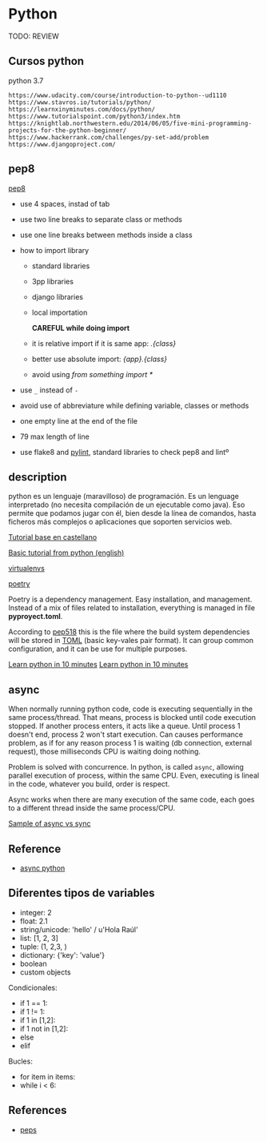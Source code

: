 # Python

TODO: REVIEW

## Cursos python

python 3.7

    https://www.udacity.com/course/introduction-to-python--ud1110
    https://www.stavros.io/tutorials/python/
    https://learnxinyminutes.com/docs/python/
    https://www.tutorialspoint.com/python3/index.htm
    https://knightlab.northwestern.edu/2014/06/05/five-mini-programming-projects-for-the-python-beginner/
    https://www.hackerrank.com/challenges/py-set-add/problem
    https://www.djangoproject.com/

## pep8

[pep8](https://www.python.org/dev/peps/pep-0008/)

- use 4 spaces, instad of tab
- use two line breaks to separate class or methods
- use one line breaks between methods inside a class
- how to import library
  - standard libraries
  - 3pp libraries
  - django libraries
  - local importation

    **CAREFUL while doing import**

  - it is relative import if it is same app: _.{class}_
  - better use absolute import: _{app}.{class}_
  - avoid using _from something import *_

- use `_` instead of `-`
- avoid use of abbreviature while defining variable, classes or methods
- one empty line at the end of the file
- 79 max length of line
- use flake8 and [pylint](https://github.com/PyCQA/pylint/blob/master/pylintrc), standard libraries to check pep8 and lintº

## description

python es un lenguaje (maravilloso) de programación. Es un lenguage interpretado (no necesita compilación de un ejecutable como java). Eso permite que podamos jugar con él, bien desde la línea de comandos, hasta ficheros más complejos o aplicaciones que soporten servicios web.

[Tutorial base en castellano](https://www.learnpython.org/es/)

[Basic tutorial from python (english)](https://docs.python.org/3/tutorial/index.html)

[virtualenvs](../../utils/virtualenv)

[poetry](https://python-poetry.org/docs/)

Poetry is a dependency management. Easy installation, and management. Instead of
a mix of files related to installation, everything is managed in file **pyproyect.toml**.

According to [pep518](https://peps.python.org/pep-0518/) this is the file where
the build system dependencies will be stored in
[TOML](https://realpython.com/python-toml/) (basic key-vales pair format). It
can group common configuration, and it can be use for multiple purposes.

[Learn python in 10 minutes](https://www.stavros.io/tutorials/python/)
[Learn python in 10 minutes](https://learnxinyminutes.com/docs/python/)

## async

When normally running python code, code is executing sequentially in the same
process/thread. That means, process is blocked until code execution stopped. If
another process enters, it acts like a queue. Until process 1 doesn't end,
process 2 won't start execution. Can causes performance problem, as if for any
reason process 1 is waiting (db connection, external request), those
milliseconds CPU is waiting doing nothing.

Problem is solved with concurrence. In python, is called `async`, allowing
parallel execution of process, within the same CPU. Even, executing is lineal in
the code, whatever you build, order is respect.

Async works when there are many execution of the same code, each goes to a
different thread inside the same process/CPU.

[Sample of async vs sync](https://realpython.com/async-io-python/#the-asyncio-package-and-asyncawait)

## Reference

- [async python](https://realpython.com/async-io-python/)

## Diferentes tipos de variables

- integer: 2
- float: 2.1
- string/unicode: 'hello' / u'Hola Raúl'
- list: [1, 2, 3]
- tuple: (1, 2,3, )
- dictionary: {'key': 'value'}
- boolean
- custom objects

Condicionales:

- if 1 == 1:
- if 1 != 1:
- if 1 in [1,2]:
- if 1 not in [1,2]:
- else
- elif

Bucles:

- for item in items:
- while i < 6:


## References

- [peps](https://peps.python.org/)
